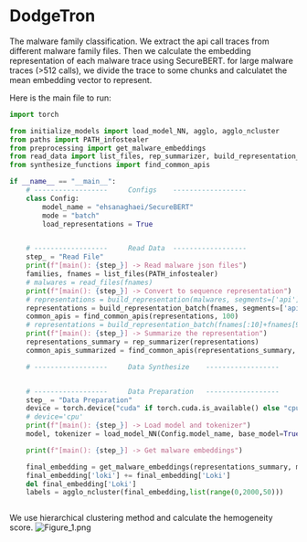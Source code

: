 # DodgeTron
The malware family classification.
We extract the api call traces from different malware family files. Then we calculate the embedding representation of each malware trace using SecureBERT.
for large malware traces (>512 calls), we divide the trace to some chunks and calculatet the mean embedding vector to represent.

Here is the main file to run:
````python
import torch

from initialize_models import load_model_NN, agglo, agglo_ncluster
from paths import PATH_infostealer
from preprocessing import get_malware_embeddings
from read_data import list_files, rep_summarizer, build_representation_batch, read_tensor_from_file
from synthesize_functions import find_common_apis

if __name__ == "__main__":
    # ------------------	 Configs 	------------------
    class Config:
        model_name = "ehsanaghaei/SecureBERT"
        mode = "batch"
        load_representations = True


    # ------------------	 Read Data 	------------------
    step_ = "Read File"
    print(f"[main(): {step_}] -> Read malware json files")
    families, fnames = list_files(PATH_infostealer)
    # malwares = read_files(fnames)
    print(f"[main(): {step_}] -> Convert to sequence representation")
    # representations = build_representation(malwares, segments=['api'])
    representations = build_representation_batch(fnames, segments=['api'], joined=False, save=True, load=Config.load_representations)
    common_apis = find_common_apis(representations, 100)
    # representations = build_representation_batch(fnames[:10]+fnames[990:1000]+fnames[2000:2010], segments=['api'], joined=False, save=False, load=False)
    print(f"[main(): {step_}] -> Summarize the representation")
    representations_summary = rep_summarizer(representations)
    common_apis_summarized = find_common_apis(representations_summary, 100)

    # ------------------	 Data Synthesize 	------------------


    # ------------------	 Data Preparation 	------------------
    step_ = "Data Preparation"
    device = torch.device("cuda" if torch.cuda.is_available() else "cpu")
    # device='cpu'
    print(f"[main(): {step_}] -> Load model and tokenizer")
    model, tokenizer = load_model_NN(Config.model_name, base_model=True, device=device)

    print(f"[main(): {step_}] -> Get malware embeddings")

    final_embedding = get_malware_embeddings(representations_summary, model, tokenizer, cls_embedding=True, mean_pooling=True, max_size=512, overlap_size=100, load_representations=True, load_embeddings=True, device=device)
    final_embedding['loki'] += final_embedding['Loki']
    del final_embedding['Loki']
    labels = agglo_ncluster(final_embedding,list(range(0,2000,50)))



````

We use hierarchical clustering method and calculate the hemogeneity score. 
![Figure_1.png](..%2F..%2F..%2F..%2F..%2Fhome%2Fea%2FDocuments%2FFigure_1.png)